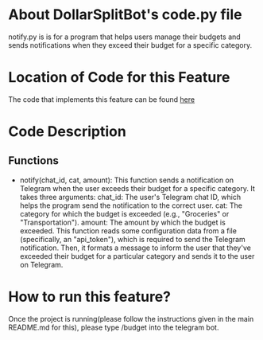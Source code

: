 # About DollarSplitBot's code.py file
notify.py is is for a program that helps users manage their budgets and sends notifications when they exceed their budget for a specific category. 

# Location of Code for this Feature
The code that implements this feature can be found [here](https://github.com/shonilbhide/dollar_bot/blob/main/code/notify.py)

# Code Description
## Functions
- notify(chat_id, cat, amount): This function sends a notification on Telegram when the user exceeds their budget for a specific category. It takes three arguments:
chat_id: The user's Telegram chat ID, which helps the program send the notification to the correct user.
cat: The category for which the budget is exceeded (e.g., "Groceries" or "Transportation").
amount: The amount by which the budget is exceeded.
This function reads some configuration data from a file (specifically, an "api_token"), which is required to send the Telegram notification. Then, it formats a message to inform the user that they've exceeded their budget for a particular category and sends it to the user on Telegram.

# How to run this feature?
Once the project is running(please follow the instructions given in the main README.md for this), please type /budget into the telegram bot.
                                                                                                                 
                                                                                                                 
                                                                                                                 
